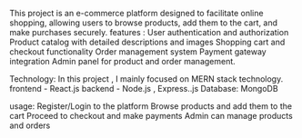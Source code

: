 This project is an e-commerce platform designed to facilitate online shopping, allowing users to browse products, add them to the cart, and make purchases securely.
features :
User authentication and authorization
Product catalog with detailed descriptions and images
Shopping cart and checkout functionality
Order management system
Payment gateway integration
Admin panel for product and order management.


Technology:
In this project , I mainly focused on MERN stack technology. 
frontend - React.js
backend - Node.js , Express..js
Database: MongoDB

usage:
Register/Login to the platform
Browse products and add them to the cart
Proceed to checkout and make payments
Admin can manage products and orders
